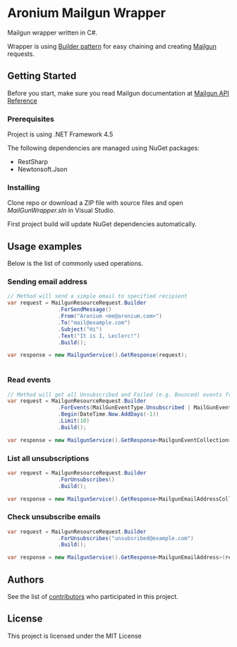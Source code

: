 # Aronium Mailgun Wrapper

Mailgun wrapper written in C#. 

Wrapper is using [Builder pattern](https://en.wikipedia.org/wiki/Builder_pattern) for easy chaining and creating [Mailgun](https://www.mailgun.com/) requests.

## Getting Started

Before you start, make sure you read Mailgun documentation at [Mailgun API Reference](https://documentation.mailgun.com/en/latest/api_reference.html)

### Prerequisites

Project is using .NET Framework 4.5

The following dependencies are managed using NuGet packages:

* RestSharp
* Newtonsoft.Json

### Installing

Clone repo or download a ZIP file with source files and open *MailGunWrapper.sln* in Visual Studio. 

First project build will update NuGet dependencies automatically.

## Usage examples

Below is the list of commonly used operations.

### Sending email address

```csharp
// Method will send a simple email to specified recipient
var request = MailgunResourceRequest.Builder
                .ForSendMessage()
                .From("Aronium <me@aronium.com>")
                .To("mail@example.com")
                .Subject("Hi")
                .Text("It is I, Leclerc!")
                .Build();

var response = new MailgunService().GetResponse(request);
        
```

### Read events

```csharp
// Method will get all Unsubscribed and Failed (e.g. Bounced) events from day ago
var request = MailgunResourceRequest.Builder
                .ForEvents(MailGunEventType.Unsubscribed | MailGunEventType.Failed)
                .Begin(DateTime.Now.AddDays(-1))
                .Limit(10)
                .Build();

var response = new MailgunService().GetResponse<MailgunEventCollection>(request);        
```

### List all unsubscriptions
```csharp
var request = MailgunResourceRequest.Builder
                .ForUnsubscribes()
                .Build();

var response = new MailgunService().GetResponse<MailgunEmailAddressCollection>(request);
```

### Check unsubscribe emails
```csharp
var request = MailgunResourceRequest.Builder
                .ForUnsubscribes("unsubsribed@example.com")
                .Build();

var response = new MailgunService().GetResponse<MailgunEmailAddress>(request);
```

## Authors

See the list of [contributors](https://github.com/aronium/mailgun-wrapper/graphs/contributors) who participated in this project.

## License

This project is licensed under the MIT License

